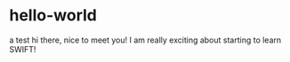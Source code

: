 # hello-world
a test
hi there, nice to meet you! I am really exciting about starting to learn SWIFT!  

